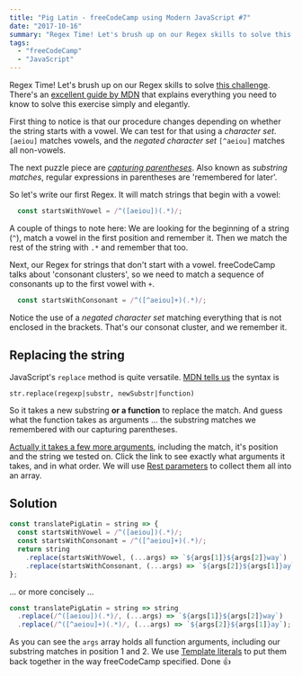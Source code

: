```yaml
---
title: "Pig Latin - freeCodeCamp using Modern JavaScript #7"
date: "2017-10-16"
summary: "Regex Time! Let's brush up on our Regex skills to solve this challenge. There's an excellent guide by MDN  that explains everything you need to know to solve this exercise simply and elegantly."
tags:
  - "freeCodeCamp"
  - "JavaScript"
---
```


Regex Time! Let's brush up on our Regex skills to solve [this challenge](https://www.freecodecamp.org/challenges/pig-latin). There's an [excellent guide by MDN](https://developer.mozilla.org/en-US/docs/Web/JavaScript/Guide/Regular_Expressions) that explains everything you need to know to solve this exercise simply and elegantly.

First thing to notice is that our procedure changes depending on whether the string starts with a vowel. We can test for that using a *character set*. `[aeiou]` matches vowels, and the *negated character set* `[^aeiou]` matches all non-vowels.

The next puzzle piece are [*capturing parentheses*](https://developer.mozilla.org/en-US/docs/Web/JavaScript/Guide/Regular_Expressions#Using_parenthesized_substring_matches). Also known as *substring matches*, regular expressions in parentheses are 'remembered for later'.

So let's write our first Regex. It will match strings that begin with a vowel:

```javascript
  const startsWithVowel = /^([aeiou])(.*)/;
```

A couple of things to note here: We are looking for the beginning of a string (`^`), match a vowel in the first position and remember it. Then we match the rest of the string with `.*` and remember that too.

Next, our Regex for strings that don't start with a vowel. freeCodeCamp talks about 'consonant clusters', so we need to match a sequence of consonants up to the first vowel with `+`.

```javascript
  const startsWithConsonant = /^([^aeiou]+)(.*)/;
```

Notice the use of a *negated character set* matching everything that is not enclosed in the brackets. That's our consonat cluster, and we remember it.

## Replacing the string

JavaScript's `replace` method is quite versatile. [MDN tells us](https://developer.mozilla.org/en-US/docs/Web/JavaScript/Reference/Global_Objects/String/replace) the syntax is

```
str.replace(regexp|substr, newSubstr|function)
```

So it takes a new substring **or a function** to replace the match. And guess what the function takes as arguments ... the substring matches we remembered with our capturing parentheses.

[Actually it takes a few more arguments](https://developer.mozilla.org/en-US/docs/Web/JavaScript/Reference/Global_Objects/String/replace#Specifying_a_string_as_a_parameter), including the match, it's position and the string we tested on. Click the link to see exactly what arguments it takes, and in what order. We will use [Rest parameters](https://developer.mozilla.org/en-US/docs/Web/JavaScript/Reference/Functions/rest_parameters) to collect them all into an array.

## Solution

```javascript
const translatePigLatin = string => {
  const startsWithVowel = /^([aeiou])(.*)/;
  const startsWithConsonant = /^([^aeiou]+)(.*)/;
  return string
    .replace(startsWithVowel, (...args) => `${args[1]}${args[2]}way`)
    .replace(startsWithConsonant, (...args) => `${args[2]}${args[1]}ay`);
};
```

... or more concisely ...

```javascript
const translatePigLatin = string => string
  .replace(/^([aeiou])(.*)/, (...args) => `${args[1]}${args[2]}way`)
  .replace(/^([^aeiou]+)(.*)/, (...args) => `${args[2]}${args[1]}ay`);
```

As you can see the `args` array holds all function arguments, including our substring matches in position 1 and 2. We use [Template literals](https://developer.mozilla.org/en-US/docs/Web/JavaScript/Reference/Template_literals) to put them back together in the way freeCodeCamp specified. Done 👍